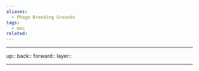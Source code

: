 ```yaml
---
aliases:
  - Phage Breeding Grounds
tags:
  - moc
related:
---
```


***

up:: 
back:: 
forward:: 
layer:: 

***

